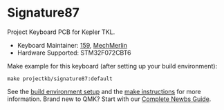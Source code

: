 # Signature87

Project Keyboard PCB for Kepler TKL. 

* Keyboard Maintainer: [159](https://github.com/projectkeyboard), [MechMerlin](https://github.com/mechmerlin)
* Hardware Supported: STM32F072CBT6

Make example for this keyboard (after setting up your build environment):

    make projectkb/signature87:default

See the [build environment setup](https://docs.qmk.fm/#/getting_started_build_tools) and the [make instructions](https://docs.qmk.fm/#/getting_started_make_guide) for more information. Brand new to QMK? Start with our [Complete Newbs Guide](https://docs.qmk.fm/#/newbs).